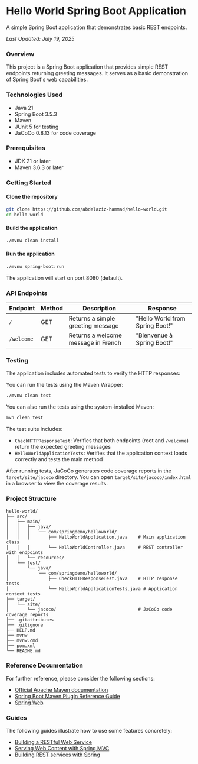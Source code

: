 # Hello World Spring Boot Application

A simple Spring Boot application that demonstrates basic REST endpoints.

*Last Updated: July 19, 2025*

### Overview

This project is a Spring Boot application that provides simple REST endpoints returning greeting messages. It serves as a basic demonstration of Spring Boot's web capabilities.

### Technologies Used

- Java 21
- Spring Boot 3.5.3
- Maven
- JUnit 5 for testing
- JaCoCo 0.8.13 for code coverage

### Prerequisites

- JDK 21 or later
- Maven 3.6.3 or later

### Getting Started

#### Clone the repository

```bash
git clone https://github.com/abdelaziz-hammad/hello-world.git
cd hello-world
```

#### Build the application

```bash
./mvnw clean install
```

#### Run the application

```bash
./mvnw spring-boot:run
```

The application will start on port 8080 (default).

### API Endpoints

| Endpoint | Method | Description | Response |
|----------|--------|-------------|----------|
| `/` | GET | Returns a simple greeting message | "Hello World from Spring Boot!" |
| `/welcome` | GET | Returns a welcome message in French | "Bienvenue à Spring Boot!" |

### Testing

The application includes automated tests to verify the HTTP responses:


You can run the tests using the Maven Wrapper:
```bash
./mvnw clean test
```
You can also run the tests using the system-installed Maven:
```bash
mvn clean test
```

The test suite includes:
- `CheckHTTPResponseTest`: Verifies that both endpoints (root and `/welcome`) return the expected greeting messages
- `HelloWorldApplicationTests`: Verifies that the application context loads correctly and tests the main method

After running tests, JaCoCo generates code coverage reports in the `target/site/jacoco` directory. You can open `target/site/jacoco/index.html` in a browser to view the coverage results.

### Project Structure

```
hello-world/
├── src/
│   ├── main/
│   │   ├── java/
│   │   │   └── com/springdemo/helloworld/
│   │   │       ├── HelloWorldApplication.java    # Main application class
│   │   │       └── HelloWorldController.java     # REST controller with endpoints
│   │   └── resources/
│   └── test/
│       └── java/
│           └── com/springdemo/helloworld/
│               ├── CheckHTTPResponseTest.java    # HTTP response tests
│               └── HelloWorldApplicationTests.java # Application context tests
├── target/
│   └── site/
│       └── jacoco/                               # JaCoCo code coverage reports
├── .gitattributes
├── .gitignore
├── HELP.md
├── mvnw
├── mvnw.cmd
├── pom.xml
└── README.md
```

### Reference Documentation

For further reference, please consider the following sections:

* [Official Apache Maven documentation](https://maven.apache.org/guides/index.html)
* [Spring Boot Maven Plugin Reference Guide](https://docs.spring.io/spring-boot/3.5.3/maven-plugin)
* [Spring Web](https://docs.spring.io/spring-boot/3.5.3/reference/web/servlet.html)

### Guides

The following guides illustrate how to use some features concretely:

* [Building a RESTful Web Service](https://spring.io/guides/gs/rest-service/)
* [Serving Web Content with Spring MVC](https://spring.io/guides/gs/serving-web-content/)
* [Building REST services with Spring](https://spring.io/guides/tutorials/rest/)

